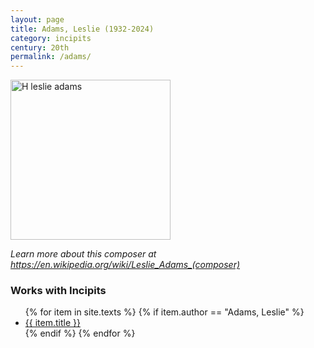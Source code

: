 ```yaml
---
layout: page
title: Adams, Leslie (1932-2024)
category: incipits
century: 20th
permalink: /adams/
---
```

<a title="Michael Dalby, CC BY 3.0 &lt;https://creativecommons.org/licenses/by/3.0&gt;, via Wikimedia Commons" href="https://commons.wikimedia.org/wiki/File:H_leslie_adams.jpg"><img width="256" alt="H leslie adams" src="https://upload.wikimedia.org/wikipedia/commons/thumb/1/16/H_leslie_adams.jpg/256px-H_leslie_adams.jpg"></a>

*Learn more about this composer at <a href="https://en.wikipedia.org/wiki/Leslie_Adams_(composer)" target="_blank">https://en.wikipedia.org/wiki/Leslie_Adams_(composer)</a>*
<br/>

### Works with Incipits
<ul class="texts">
    {% for item in site.texts %}
      {% if item.author == "Adams, Leslie" %}
          <li class="text-title">
          <a href="{{ site.baseurl }}{{ item.url }}">
        {{ item.title }}
              </a>
    </li>
      {% endif %}
    {% endfor %}
</ul>
